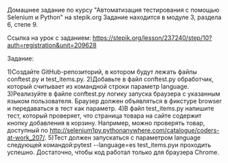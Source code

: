 Домашнее задание по курсу "Автоматизация тестирования с помощью Selenium и Python" на stepik.org 
Задание находится в модуле 3, раздела 6, степе 9.

Ссылка на урок с заданием: https://stepik.org/lesson/237240/step/10?auth=registration&unit=209628

Задание:

1)Создайте GitHub-репозиторий, в котором будут лежать файлы conftest.py и test_items.py.
2)Добавьте в файл conftest.py обработчик, который считывает из командной строки параметр language.
3)Реализуйте в файле conftest.py логику запуска браузера с указанным языком пользователя. Браузер должен объявляться в фикстуре browser и передаваться в тест как параметр.
4)В файл test_items.py напишите тест, который проверяет, что страница товара на сайте содержит кнопку добавления в корзину. Например, можно проверять товар, доступный по http://selenium1py.pythonanywhere.com/catalogue/coders-at-work_207/.
5)Тест должен запускаться с параметром language следующей командой:pytest --language=es test_items.pyи проходить успешно. Достаточно, чтобы код работал только для браузера Сhrome.
